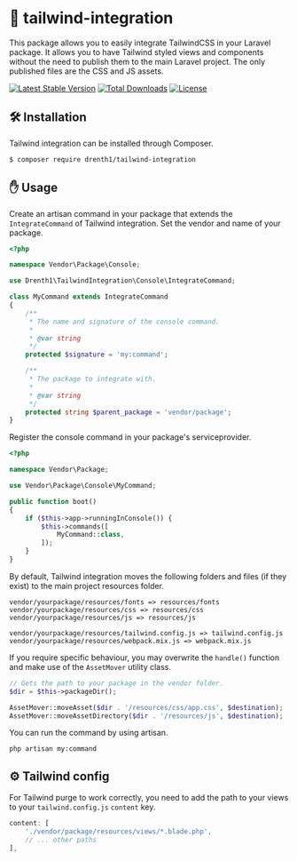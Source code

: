 # 🎨 tailwind-integration

This package allows you to easily integrate TailwindCSS in your Laravel package. It allows you to have Tailwind styled views
and components without the need to publish them to the main Laravel project. The only published files are the CSS and JS assets.

[![Latest Stable Version](http://poser.pugx.org/drenth1/tailwind-integration/v)](https://packagist.org/packages/drenth1/tailwind-integration)
[![Total Downloads](http://poser.pugx.org/drenth1/tailwind-integration/downloads)](https://packagist.org/packages/drenth1/tailwind-integration)
[![License](http://poser.pugx.org/drenth1/tailwind-integration/license)](https://packagist.org/packages/drenth1/tailwind-integration)

## 🛠️ Installation

Tailwind integration can be installed through Composer.

```
$ composer require drenth1/tailwind-integration
```

## ✋ Usage

Create an artisan command in your package that extends the `IntegrateCommand` of Tailwind integration. Set the vendor and name of your package.

```php
<?php

namespace Vendor\Package\Console;

use Drenth1\TailwindIntegration\Console\IntegrateCommand;

class MyCommand extends IntegrateCommand
{
    /**
     * The name and signature of the console command.
     * 
     * @var string
     */
    protected $signature = 'my:command';

    /**
     * The package to integrate with.
     * 
     * @var string
     */
    protected string $parent_package = 'vendor/package';
}
```

Register the console command in your package's serviceprovider.

```php
<?php

namespace Vendor\Package;

use Vendor\Package\Console\MyCommand;

public function boot()
{
    if ($this->app->runningInConsole()) {
        $this->commands([
            MyCommand::class,
        ]);
    }
}
```

By default, Tailwind integration moves the following folders and files (if they exist) to the main project resources folder.

```
vendor/yourpackage/resources/fonts => resources/fonts
vendor/yourpackage/resources/css => resources/css
vendor/yourpackage/resources/js => resources/js

vendor/yourpackage/resources/tailwind.config.js => tailwind.config.js
vendor/yourpackage/resources/webpack.mix.js => webpack.mix.js
```

If you require specific behaviour, you may overwrite the `handle()` function and make use of the `AssetMover` utility class.

```php
// Gets the path to your package in the vendor folder.
$dir = $this->packageDir();

AssetMover::moveAsset($dir . '/resources/css/app.css', $destination);
AssetMover::moveAssetDirectory($dir . '/resources/js', $destination);
```

You can run the command by using artisan.

```
php artisan my:command
```

## ⚙️ Tailwind config

For Tailwind purge to work correctly, you need to add the path to your views to your `tailwind.config.js` `content` key.

```js
content: [
    './vendor/package/resources/views/*.blade.php',
    // ... other paths
],
```

